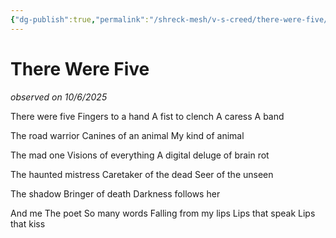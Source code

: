 ```yaml
---
{"dg-publish":true,"permalink":"/shreck-mesh/v-s-creed/there-were-five/"}
---
```



# There Were Five

*observed on 10/6/2025*

There were five
Fingers to a hand
A fist to clench
A caress
A band

The road warrior
Canines of an animal
My kind of animal

The mad one
Visions of everything
A digital deluge of brain rot

The haunted mistress
Caretaker of the dead
Seer of the unseen

The shadow
Bringer of death
Darkness follows her

And me
The poet
So many words
Falling from my lips
Lips that speak
Lips that kiss


